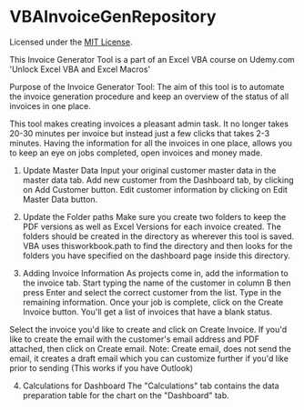 # VBAInvoiceGenRepository
Licensed under the [MIT License](LICENSE).

This Invoice Generator Tool is a part of an Excel VBA course on Udemy.com
'Unlock Excel VBA and Excel Macros' 

Purpose of the Invoice Generator Tool:
The aim of this tool is to automate the invoice generation procedure and keep an overview of the status of all invoices in one place. 

This tool makes creating invoices a pleasant admin task. It no longer takes 20-30 minutes per invoice but instead just a few clicks that takes 2-3 minutes.
Having the information for all the invoices in one place, allows you to keep an eye on jobs completed,
open invoices and money made.

1. Update Master Data
Input your original customer master data in the master data tab. 
Add new customer from the Dashboard tab, by clicking on Add Customer button.
Edit customer information by clicking on Edit Master Data button.

2. Update the Folder paths
Make sure you create two folders to keep the PDF versions as well as Excel Versions for each invoice created.
The folders should be created in the directory as wherever this tool is saved. VBA uses thisworkbook.path to find 
the directory and then looks for the folders you have specified on the dashboard page inside this directory.

3. Adding Invoice Information
As projects come in, add the information to the invoice tab. Start typing the name of the customer in column B 
then press Enter and select the correct customer from the list. Type in the remaining information.
Once your job is complete, click on the Create Invoice button.
You'll get a list of invoices that have a blank status.

Select the invoice you'd like to create and click on Create Invoice.
If you'd like to create the email with the customer's email address and PDF attached, then click on Create email.
Note: Create email, does not send the email, it creates a draft email which you can customize further if you'd like
prior to sending (This works if you have Outlook)

4. Calculations for Dashboard
The "Calculations" tab contains the data preparation table for the chart on the "Dashboard" tab. 




